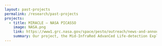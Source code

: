 ```yaml
---
layout: past-projects
permalink: /research/past-projects
projects:
  - title: MIRACLE – NASA PICASSO
    image: NASA.png
    link: https://www1.grc.nasa.gov/space/pesto/outreach/news-and-announcements/
    summary: Our project, the Mid-InfraRed AdvanCed Life-detection Explorer (MIRACLE), is part of NASA’s PICASSO program. We are developing a mid-infrared imager with space flight capability, a technology that could uncover prebiotic chemistry and provide critical insights into the evolutionary dynamics of potentially habitable planetary bodies. 
---
```

